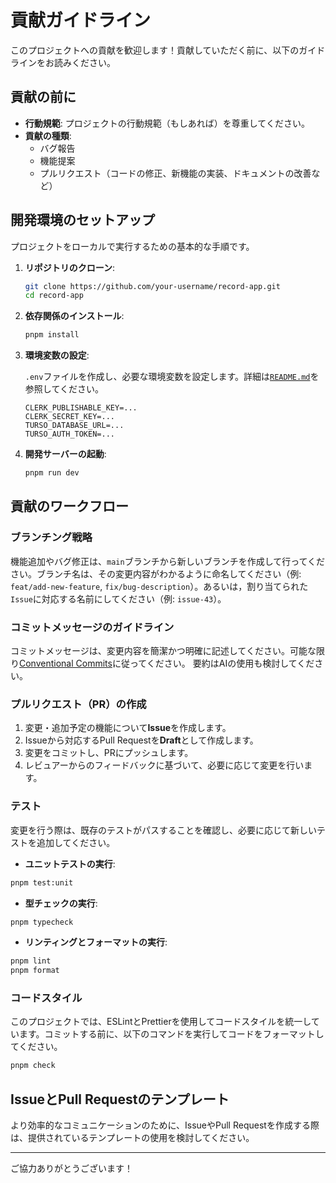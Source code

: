 # 貢献ガイドライン

このプロジェクトへの貢献を歓迎します！貢献していただく前に、以下のガイドラインをお読みください。

## 貢献の前に

- **行動規範**: プロジェクトの行動規範（もしあれば）を尊重してください。
- **貢献の種類**:
  - バグ報告
  - 機能提案
  - プルリクエスト（コードの修正、新機能の実装、ドキュメントの改善など）

## 開発環境のセットアップ

プロジェクトをローカルで実行するための基本的な手順です。

1.  **リポジトリのクローン**:

    ```bash
    git clone https://github.com/your-username/record-app.git
    cd record-app
    ```

2.  **依存関係のインストール**:

    ```bash
    pnpm install
    ```

3.  **環境変数の設定**:

    `.env`ファイルを作成し、必要な環境変数を設定します。詳細は[`README.md`](README.md)を参照してください。

    ```
    CLERK_PUBLISHABLE_KEY=...
    CLERK_SECRET_KEY=...
    TURSO_DATABASE_URL=...
    TURSO_AUTH_TOKEN=...
    ```

4.  **開発サーバーの起動**:

    ```bash
    pnpm run dev
    ```

## 貢献のワークフロー

### ブランチング戦略

機能追加やバグ修正は、`main`ブランチから新しいブランチを作成して行ってください。ブランチ名は、その変更内容がわかるように命名してください（例: `feat/add-new-feature`, `fix/bug-description`）。あるいは，割り当てられた`Issue`に対応する名前にしてください（例: `issue-43`）。

### コミットメッセージのガイドライン

コミットメッセージは、変更内容を簡潔かつ明確に記述してください。可能な限り[Conventional Commits](https://www.conventionalcommits.org/en/v1.0.0/)に従ってください。
要約はAIの使用も検討してください。

### プルリクエスト（PR）の作成

1.  変更・追加予定の機能について**Issue**を作成します。
1.  Issueから対応するPull Requestを**Draft**として作成します。
1.  変更をコミットし、PRにプッシュします。
1.  レビュアーからのフィードバックに基づいて、必要に応じて変更を行います。

### テスト

変更を行う際は、既存のテストがパスすることを確認し、必要に応じて新しいテストを追加してください。

- **ユニットテストの実行**:

```bash
pnpm test:unit
```

- **型チェックの実行**:

```bash
pnpm typecheck
```

- **リンティングとフォーマットの実行**:

```bash
pnpm lint
pnpm format
```

### コードスタイル

このプロジェクトでは、ESLintとPrettierを使用してコードスタイルを統一しています。コミットする前に、以下のコマンドを実行してコードをフォーマットしてください。

```bash
pnpm check
```

## IssueとPull Requestのテンプレート

より効率的なコミュニケーションのために、IssueやPull Requestを作成する際は、提供されているテンプレートの使用を検討してください。

---

ご協力ありがとうございます！
